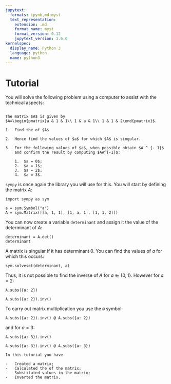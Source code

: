 ```yaml
---
jupytext:
  formats: ipynb,md:myst
  text_representation:
    extension: .md
    format_name: myst
    format_version: 0.12
    jupytext_version: 1.6.0
kernelspec:
  display_name: Python 3
  language: python
  name: python3
---
```


# Tutorial

You will solve the following problem using a computer to assist with the
technical aspects:

```{admonition} Problem

The matrix $A$ is given by
$A=\begin{pmatrix}a & 1 & 1\\ 1 & a & 1\\ 1 & 1 & 2\end{pmatrix}$.

1.  Find the of $A$

2.  Hence find the values of $a$ for which $A$ is singular.

3.  For the following values of $a$, when possible obtain $A ^ {- 1}$
    and confirm the result by computing $AA^{-1}$:

    1.  $a = 0$;
    2.  $a = 1$;
    3.  $a = 2$;
    4.  $a = 3$.

```

`sympy` is once again the library you will use for this. You will start
by defining the matrix $A$:

```{code-cell} ipython3
import sympy as sym

a = sym.Symbol("a")
A = sym.Matrix([[a, 1, 1], [1, a, 1], [1, 1, 2]])
```

You can now create a variable `determinant` and assign it the value of the
determinant of $A$:

```{code-cell} ipython3
determinant = A.det()
determinant
```

A matrix is singular if it has determinant 0. You can find the values of $a$ for
which this occurs:

```{code-cell} ipython3
sym.solveset(determinant, a)
```

Thus, it is not possible to find the inverse of $A$ for $a\in\{0, 1\}$.
However for $a = 2$:

```{code-cell} ipython3
A.subs({a: 2})
```

```{code-cell} ipython3
A.subs({a: 2}).inv()
```

To carry out matrix multiplication you use the `@` symbol:

```{code-cell} ipython3
A.subs({a: 2}).inv() @ A.subs({a: 2})
```

and for $a = 3$:

```{code-cell} ipython3
A.subs({a: 3}).inv()
```

```{code-cell} ipython3
A.subs({a: 3}).inv() @ A.subs({a: 3})
```

```{important}
In this tutorial you have

-   Created a matrix;
-   Calculated the of the matrix;
-   Substituted values in the matrix;
-   Inverted the matrix.
```
